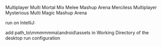 Multiplayer Multi Mortal Mix Melee Mashup Arena
Merciless Multiplayer Mysterious Multi Magic Mashup Arena

run on IntelliJ:

add path_to\mmmmmma\android\assets in Working Directory of the desktop run configuration